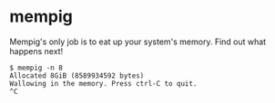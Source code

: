 # mempig
Mempig's only job is to eat up your system's memory. Find out what happens next!

```
$ mempig -n 8
Allocated 8GiB (8589934592 bytes)
Wallowing in the memory. Press ctrl-C to quit.
^C
```
